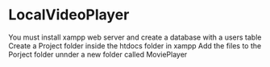 # LocalVideoPlayer
You must install xampp web server and create a database with a users table 
Create a Project folder inside the htdocs folder in xampp
Add the files to the Porject folder unnder a new folder called MoviePlayer
